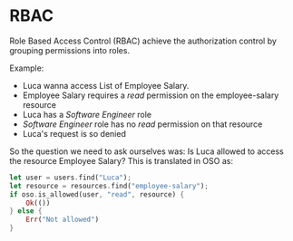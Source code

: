 # RBAC

Role Based Access Control (RBAC) achieve the authorization control by grouping permissions into roles.

Example:

- Luca wanna access List of Employee Salary.
- Employee Salary requires a *read* permission on the employee-salary resource
- Luca has a *Software Engineer* role
- *Software Engineer* role has no *read* permission on that resource
- Luca's request is so denied

So the question we need to ask ourselves was:
Is Luca allowed to access the resource Employee Salary? 
This is translated in OSO as:

```rust
let user = users.find("Luca");
let resource = resources.find("employee-salary");
if oso.is_allowed(user, "read", resource) {
    Ok(())
} else {
    Err("Not allowed")
}
```
